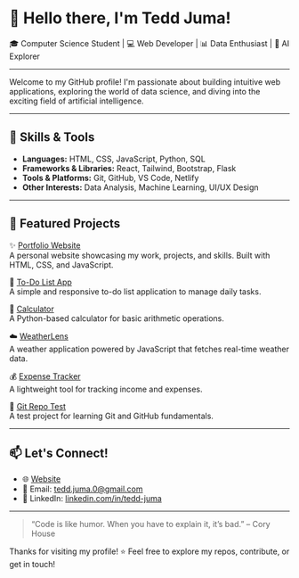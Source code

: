 # 👋 Hello there, I'm Tedd Juma!

🎓 Computer Science Student | 💻 Web Developer | 📊 Data Enthusiast | 🤖 AI Explorer

---

Welcome to my GitHub profile! I'm passionate about building intuitive web applications, exploring the world of data science, and diving into the exciting field of artificial intelligence.

---

## 🔧 Skills & Tools
- **Languages:** HTML, CSS, JavaScript, Python, SQL
- **Frameworks & Libraries:** React, Tailwind, Bootstrap, Flask
- **Tools & Platforms:** Git, GitHub, VS Code, Netlify
- **Other Interests:** Data Analysis, Machine Learning, UI/UX Design

---

## 📂 Featured Projects

✨ [Portfolio Website](https://teddjuma.netlify.app/)  
A personal website showcasing my work, projects, and skills. Built with HTML, CSS, and JavaScript.

📝 [To-Do List App](https://github.com/TeddJuma/To_Do_List_App)  
A simple and responsive to-do list application to manage daily tasks.

🧮 [Calculator](https://github.com/TeddJuma/Calculator)  
A Python-based calculator for basic arithmetic operations.

☁️ [WeatherLens](https://github.com/TeddJuma/WeatherLens)  
A weather application powered by JavaScript that fetches real-time weather data.

💰 [Expense Tracker](https://github.com/TeddJuma/Expense-Tracker)  
A lightweight tool for tracking income and expenses.

🧪 [Git Repo Test](https://github.com/TeddJuma/GIT-Repo-Test)  
A test project for learning Git and GitHub fundamentals.

---

## 📫 Let's Connect!
- 🌐 [Website](https://teddjuma.netlify.app/)
- 📧 Email: tedd.juma.0@gmail.com
- 💼 LinkedIn: [linkedin.com/in/tedd-juma](https://linkedin.com/in/tedd-juma) 

---

> “Code is like humor. When you have to explain it, it’s bad.” – Cory House

Thanks for visiting my profile! ⭐ Feel free to explore my repos, contribute, or get in touch!

